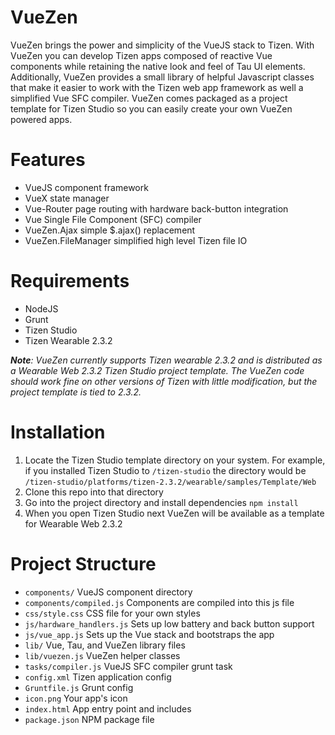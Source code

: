 # VueZen 
VueZen brings the power and simplicity of the VueJS stack to Tizen. With VueZen you can develop Tizen apps composed of reactive Vue components while retaining the native look and feel of Tau UI elements. Additionally, VueZen provides a small library of helpful Javascript classes that make it easier to work with the Tizen web app framework as well a simplified Vue SFC compiler. VueZen comes packaged as a project template for Tizen Studio so you can easily create your own VueZen powered apps.

# Features
* VueJS component framework
* VueX state manager
* Vue-Router page routing with hardware back-button integration
* Vue Single File Component (SFC) compiler
* VueZen.Ajax simple $.ajax() replacement
* VueZen.FileManager simplified high level Tizen file IO

# Requirements
* NodeJS
* Grunt
* Tizen Studio
* Tizen Wearable 2.3.2

***Note**:* *VueZen currently supports Tizen wearable 2.3.2 and is distributed as a Wearable Web 2.3.2 Tizen Studio project template. The VueZen code should work fine on other versions of Tizen with little modification, but the project template is tied to 2.3.2.*

# Installation
1. Locate the Tizen Studio template directory on your system. For example, if you installed Tizen Studio to `/tizen-studio` the directory would be `/tizen-studio/platforms/tizen-2.3.2/wearable/samples/Template/Web`
2. Clone this repo into that directory
3. Go into the project directory and install dependencies `npm install`
4. When you open Tizen Studio next VueZen will be available as a template for Wearable Web 2.3.2

# Project Structure
* `components/` VueJS component directory
* `components/compiled.js` Components are compiled into this js file
* `css/style.css` CSS file for your own styles
* `js/hardware_handlers.js` Sets up low battery and back button support
* `js/vue_app.js` Sets up the Vue stack and bootstraps the app
* `lib/` Vue, Tau, and VueZen library files
* `lib/vuezen.js` VueZen helper classes
* `tasks/compiler.js` VueJS SFC compiler grunt task
* `config.xml` Tizen application config
* `Gruntfile.js` Grunt config
* `icon.png` Your app's icon
* `index.html` App entry point and includes
* `package.json` NPM package file
